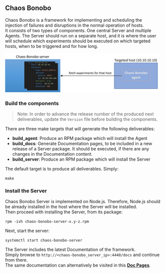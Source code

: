 ## Chaos Bonobo  
Chaos Bonobo is a framework for implementing and scheduling the injection of failures and disruptions in the normal operation of hosts.  
It consists of two types of components. One central Server and multiple Agents.
The Server should run on a separate host, and it is where the user will schedule which experiments should be executed on which targeted hosts, when to be triggered and for how long.  

![Components](Documentation/docs/img/components.png)


### Build the components
> Note: In order to advance the release number of the produced next deliverables, update the `Version` file before building the components.

There are three make targets that will generate the following deliverables:
- **build_agent**: Produce an RPM package which will install the Agent 
- **build_docs**: Generate Documentation pages, to be included in a new release of a Server package. 
It should be executed, if there are any changes in the Documentation content.
- **build_server**: Produce an RPM package which will install the Server

The default target is to produce all deliverables. Simply:  
```
make 
```


### Install the Server
Chaos Bonobo Server is implemented on Node.js. Therefore, Node.js should be already installed in the host where the Server will be installed.  
Then proceed with installing the Server, from its package:
```
rpm -ivh chaos-bonobo-server-x.y-z.rpm
```

Next, start the server:
```
systemctl start chaos-bonobo-server
```

The Server includes the latest Documentation of the framework.  
Simply browse to `http://<chaos-bonobo_server_ip>:4440/docs` and continue from there.  
The same documentation can alternatively be visited in this [**Doc Pages**](https://costisc.github.io/chaos-bonobo/).  
